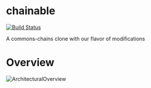 # chainable
[![Build Status](https://travis-ci.org/bemobi/chainable.svg?branch=master)](https://travis-ci.org/bemobi/chainable)

A commons-chains clone with our flavor of modifications 

# Overview

![ArchitecturalOverview](http://i.imgur.com/mWnohTV.png)